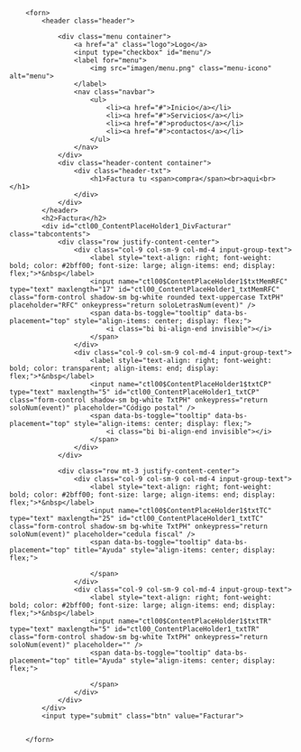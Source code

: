 <!DOCTYPE html>
<html lang="en">
<head>
    <meta charset="UTF-8">
    <meta name="viewport" content="width=device-width, initial-scale=1.0">
    <title>formulario</title>
    <link real="stylesheet" href="style.css">
</head>
<body>
    
        <forn>
            <header class="header">
        
                <div class="menu container">
                    <a href="a" class="logo">Logo</a>
                    <input type="checkbox" id="menu"/>
                    <label for="menu">
                        <img src="imagen/menu.png" class="menu-icono" alt="menu">
                    </label>
                    <nav class="navbar">
                        <ul>
                            <li><a href="#">Inicio</a></li>
                            <li><a href="#">Servicios</a></li>
                            <li><a href="#">productos</a></li>
                            <li><a href="#">contactos</a></li>
                        </ul>
                    </nav>
                </div>
                <div class="header-content container">
                    <div class="header-txt"> 
                        <h1>Factura tu <span>compra</span><br>aqui<br></h1>
                    </div>
                </div>
            </header>
            <h2>Factura</h2>
            <div id="ctl00_ContentPlaceHolder1_DivFacturar" class="tabcontents">
                <div class="row justify-content-center">
                    <div class="col-9 col-sm-9 col-md-4 input-group-text">
                        <label style="text-align: right; font-weight: bold; color: #2bff00; font-size: large; align-items: end; display: flex;">*&nbsp</label>
                        <input name="ctl00$ContentPlaceHolder1$txtMemRFC" type="text" maxlength="17" id="ctl00_ContentPlaceHolder1_txtMemRFC" class="form-control shadow-sm bg-white rounded text-uppercase TxtPH" placeholder="RFC" onkeypress="return soloLetrasNum(event)" />
                        <span data-bs-toggle="tooltip" data-bs-placement="top" style="align-items: center; display: flex;">
                            <i class="bi bi-align-end invisible"></i>
                        </span>
                    </div>
                    <div class="col-9 col-sm-9 col-md-4 input-group-text">
                        <label style="text-align: right; font-weight: bold; color: transparent; align-items: end; display: flex;">*&nbsp</label>
                        <input name="ctl00$ContentPlaceHolder1$txtCP" type="text" maxlength="5" id="ctl00_ContentPlaceHolder1_txtCP" class="form-control shadow-sm bg-white TxtPH" onkeypress="return soloNum(event)" placeholder="Código postal" />
                        <span data-bs-toggle="tooltip" data-bs-placement="top" style="align-items: center; display: flex;">
                            <i class="bi bi-align-end invisible"></i>
                        </span>
                    </div>
                </div>

                <div class="row mt-3 justify-content-center">
                    <div class="col-9 col-sm-9 col-md-4 input-group-text">
                        <label style="text-align: right; font-weight: bold; color: #2bff00; font-size: large; align-items: end; display: flex;">*&nbsp</label>
                        <input name="ctl00$ContentPlaceHolder1$txtTC" type="text" maxlength="25" id="ctl00_ContentPlaceHolder1_txtTC" class="form-control shadow-sm bg-white TxtPH" onkeypress="return soloNum(event)" placeholder="cedula fiscal" />
                        <span data-bs-toggle="tooltip" data-bs-placement="top" title="Ayuda" style="align-items: center; display: flex;">
                            
                        </span>
                    </div>
                    <div class="col-9 col-sm-9 col-md-4 input-group-text">
                        <label style="text-align: right; font-weight: bold; color: #2bff00; font-size: large; align-items: end; display: flex;">*&nbsp</label>
                        <input name="ctl00$ContentPlaceHolder1$txtTR" type="text" maxlength="5" id="ctl00_ContentPlaceHolder1_txtTR" class="form-control shadow-sm bg-white TxtPH" onkeypress="return soloNum(event)" placeholder="" />
                        <span data-bs-toggle="tooltip" data-bs-placement="top" title="Ayuda" style="align-items: center; display: flex;">
                            
                        </span>
                    </div>
                </div>
            </div>
            <input type="submit" class="btn" value="Facturar">


        </forn> 
</body>
</html>
